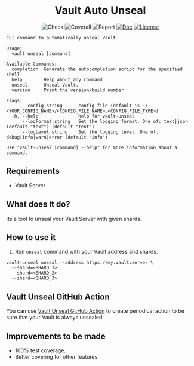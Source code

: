 <h1 align="center">
Vault Auto Unseal
</h1>

<p align="center">
    <img src="https://img.shields.io/github/workflow/status/omegion/vault-unseal/Code%20Check" alt="Check"></a>
    <img src="https://coveralls.io/repos/github/omegion/vault-unseal/badge.svg?branch=master" alt="Coverall"></a>
    <img src="https://goreportcard.com/badge/github.com/omegion/vault-unseal" alt="Report"></a>
    <a href="http://pkg.go.dev/github.com/omegion/vault-unseal"><img src="https://img.shields.io/badge/pkg.go.dev-doc-blue" alt="Doc"></a>
    <a href="https://github.com/omegion/vault-unseal/blob/master/LICENSE"><img src="https://img.shields.io/github/license/omegion/vault-unseal" alt="License"></a>
</p>

```shell
CLI command to automatically unseal Vault

Usage:
  vault-unseal [command]

Available Commands:
  completion  Generate the autocompletion script for the specified shell
  help        Help about any command
  unseal      Unseal Vault.
  version     Print the version/build number

Flags:
      --config string      config file (default is ~/.<YOUR_CONFIG_NAME>/<CONFIG_FILE_NAME>.<CONFIG_FILE_TYPE>)
  -h, --help               help for vault-unseal
      --logFormat string   Set the logging format. One of: text|json (default "text") (default "text")
      --logLevel string    Set the logging level. One of: debug|info|warn|error (default "info")

Use "vault-unseal [command] --help" for more information about a command.

```

## Requirements

* Vault Server

## What does it do?

Its a tool to unseal your Vault Server with given shards.

## How to use it

1. Run `unseal` command with your Vault address and shards.

```shell
vault-unseal unseal --address https://my.vault.server \
  --shard=<SHARD_1>
  --shard=<SHARD_2>
  --shard=<SHARD_3>
```

## Vault Unseal GitHub Action

You can use [Vault Unseal GitHub Action](https://github.com/omegion/vault-unseal-action) to create periodical action to be sure that your Vault is always unsealed.

## Improvements to be made

* 100% test coverage.
* Better covering for other features.

